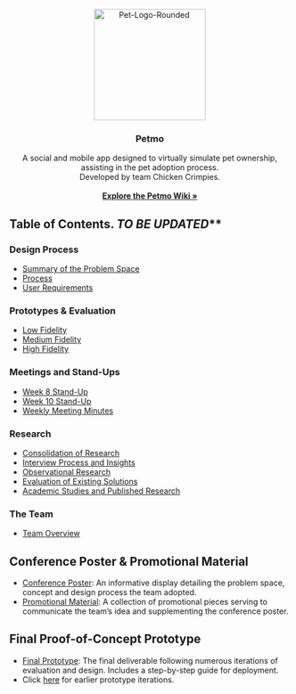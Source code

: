 <p align="center">
  <a href="https://ibb.co/vP5Pvcx"><img src="https://i.ibb.co/gT1TFrM/Pet-Logo-Rounded.png" alt="Pet-Logo-Rounded" width="200" height="200"></a>
</p>

<h3 align="center">Petmo</h3>

<p align="center">
  A social and mobile app designed to virtually simulate pet ownership, assisting in the pet adoption process.
  <br>
  Developed by team Chicken Crimpies.
  <br>
  <br>
  <a href="https://github.com/Chicken-Crimpies/petmo/wiki"><strong>Explore the Petmo Wiki »</strong></a>
</p>


## Table of Contents.     *******TO BE UPDATED*********

### Design Process
- [Summary of the Problem Space](https://github.com/Chicken-Crimpies/petmo/wiki/Summary-of-Problem-Space)
- [Process](https://github.com/Chicken-Crimpies/petmo/wiki/Process)
- [User Requirements](https://github.com/Chicken-Crimpies/petmo/wiki/Experience-Requirements)

### Prototypes & Evaluation
- [Low Fidelity](https://github.com/Chicken-Crimpies/petmo/wiki/Low-Fidelity-Prototype)
- [Medium Fidelity](https://github.com/Chicken-Crimpies/petmo/wiki/Medium-Fidelity)
- [High Fidelity](https://github.com/Chicken-Crimpies/petmo/wiki/High-Fidelity)

### Meetings and Stand-Ups
- [Week 8 Stand-Up](https://github.com/Chicken-Crimpies/petmo/wiki/Week-8-Stand-Up)
- [Week 10 Stand-Up](https://github.com/Chicken-Crimpies/petmo/wiki/Week-10-Stand-Up)
- [Weekly Meeting Minutes](https://github.com/Chicken-Crimpies/petmo/wiki/Weekly-Minutes)

### Research
- [Consolidation of Research](https://github.com/Chicken-Crimpies/petmo/wiki/Consolidation-of-Research)
- [Interview Process and Insights](https://github.com/Chicken-Crimpies/petmo/wiki/Interview-Process-and-Insights)
- [Observational Research](https://github.com/Chicken-Crimpies/petmo/wiki/Observational-Research)
- [Evaluation of Existing Solutions](https://github.com/Chicken-Crimpies/petmo/wiki/Evaluation-of-Existing-Solutions)
- [Academic Studies and Published Research](https://github.com/Chicken-Crimpies/petmo/wiki/Academic-Studies-and-Published-Research)

### The Team
- [Team Overview](https://github.com/Chicken-Crimpies/petmo/wiki/The-Team)

## Conference Poster & Promotional Material
- [Conference Poster](): An informative display detailing the problem space, concept and design process the team adopted.
- [Promotional Material](): A collection of promotional pieces serving to communicate the team’s idea and supplementing the conference poster.

## Final Proof-of-Concept Prototype
-  [Final Prototype](): The final deliverable following numerous iterations of evaluation and design. Includes a step-by-step guide for deployment.
-  Click [here]() for earlier prototype iterations.
